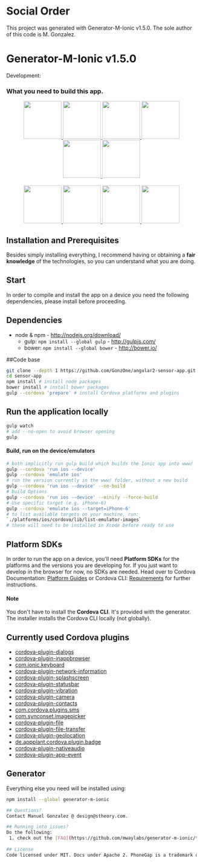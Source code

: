 # Social Order
This project was generated with Generator-M-Ionic v1.5.0.
The sole author of this code is M. Gonzalez.

# Generator-M-Ionic v1.5.0

Development:

### What you need to build this app.

<p align="center">
  <a href="http://yeoman.io/" target="_blank" alt="yeoman" title="yeoman">
    <img height="100" src="https://cloud.githubusercontent.com/assets/1370779/6041228/c1f91cac-ac7a-11e4-9c85-1a5298e29067.png">
  </a>
  <a href="http://gulpjs.com/" target="_blank" alt="gulp" title="gulp">
    <img height="100" src="https://cloud.githubusercontent.com/assets/1370779/9409728/c5332474-481c-11e5-9a6e-74641a0f1782.png">
  </a>
  <a href="http://bower.io/" target="_blank" alt="bower" title="bower">
    <img height="100" src="https://cloud.githubusercontent.com/assets/1370779/6041250/ef9a78b8-ac7a-11e4-9586-7e7e894e201e.png">
  </a>
  <a href="https://angularjs.org/" target="_blank" alt="angular" title="angular">
    <img height="100" src="https://cloud.githubusercontent.com/assets/1370779/6041199/5978cb96-ac7a-11e4-9568-829e2ea4312f.png">
  </a>
  <a href="http://ionicframework.com/" target="_blank" alt="ionic" title="ionic">
    <img height="100" src="https://cloud.githubusercontent.com/assets/1370779/6041296/59c5717a-ac7b-11e4-9d5d-9c5232aace64.png">
  </a>
  <a href="http://cordova.apache.org/" target="_blank" alt="cordova" title="cordova">
    <img height="100" src="https://cloud.githubusercontent.com/assets/1370779/6041269/20ed1196-ac7b-11e4-8707-68fa331f1aeb.png">
  </a>
  <br>
  <br>
  <a href="http://sass-lang.com/" target="_blank" alt="sass" title="sass">
    <img height="100" src="https://cloud.githubusercontent.com/assets/1370779/9410121/c330a3de-481e-11e5-8a69-ca0c56f6cabc.png">
  </a>
  <a href="http://karma-runner.github.io/" target="_blank" alt="karma" title="karma">
    <img height="100" src="https://cloud.githubusercontent.com/assets/1370779/9410216/44fef8fc-481f-11e5-8037-2f7f03678f4c.png">
  </a>
  <a href="http://jasmine.github.io/" target="_blank" alt="jasmine" title="jasmine">
    <img height="100" src="https://cloud.githubusercontent.com/assets/1370779/9410153/ebd46a00-481e-11e5-9864-f00fa8427d17.png">
  </a>
  <a href="https://angular.github.io/protractor/#/" target="_blank" alt="protractor" title="protractor">
    <img height="100" src="https://cloud.githubusercontent.com/assets/1370779/9410114/b99aaa9a-481e-11e5-8655-ebc1e324200d.png">
  </a>
</p>


## Installation and Prerequisites

Besides simply installing everything, I recommend having or obtaining a **fair knowledge** of the technologies, so you can understand what you are doing.

## Start
In order to compile and install the app on a device you need the following dependencies, please install before proceeding.
## Dependencies
- node & npm - http://nodejs.org/download/
  - gulp: `npm install --global gulp` - http://gulpjs.com/
  - bower: `npm install --global bower` - http://bower.io/
  
##Code base
```bash
git clone --depth 1 https://github.com/GonzOne/angular2-sensor-app.git
cd sensor-app
npm install # install node packages
bower install # install bower packages
gulp --cordova 'prepare' # install Cordova platforms and plugins
```

## Run the application locally
```sh
gulp watch
# add --no-open to avoid browser opening
gulp
```

#### Build, run on the device/emulators

```sh
# both implicitly run gulp build which builds the Ionic app into www/
gulp --cordova 'run ios --device'
gulp --cordova 'emulate ios'
# run the version currently in the www/ folder, without a new build
gulp --cordova 'run ios --device' --no-build
# build Options
gulp --cordova 'run ios --device' --minify --force-build
# Use specific target (e.g. iPhone-6)
gulp --cordova 'emulate ios --target=iPhone-6'
# to list available targets on your machine, run:
`./platforms/ios/cordova/lib/list-emulator-images`
# these will need to be installed in Xcode before ready to use
```



## Platform SDKs
In order to run the app on a device, you'll need **Platform SDKs** for the platforms and the versions you are developing for. If you just want to develop in the browser for now, no SDKs are needed. Head over to Cordova Documentation: [Platform Guides](http://cordova.apache.org/docs/en/dev/guide/platforms/index.html) or Cordova CLI: [Requirements](https://github.com/apache/cordova-cli/#requirements) for further instructions.
#### Note
You don't have to install the **Cordova CLI**. It's provided with the generator. The installer installs the Cordova CLI locally (not globally).

## Currently used Cordova plugins
<ul>
<li><a href="http://ngcordova.com/docs/plugins/dialogs/">cordova-plugin-dialogs</a></li>
<li><a href="http://ngcordova.com/docs/plugins/inAppBrowser/">cordova-plugin-inappbrowser</a></li>
<li><a href="http://ngcordova.com/docs/plugins/keyboard/">com.ionic.keyboard</a></li>
<li><a href="http://ngcordova.com/docs/plugins/network/">cordova-plugin-network-information</a></li>
<li><a href="http://ngcordova.com/docs/plugins/splashscreen/">cordova-plugin-splashscreen</a></li>
<li><a href="http://ngcordova.com/docs/plugins/statusbar/">cordova-plugin-statusbar</a></li>
<li><a href="http://ngcordova.com/docs/plugins/vibration/">cordova-plugin-vibration</a></li>
<li><a href="http://ngcordova.com/docs/plugins/camera/">cordova-plugin-camera</a></li>
<li><a href="http://ngcordova.com/docs/plugins/contacts/">cordova-plugin-contacts</a></li>
<li><a href="http://ngcordova.com/docs/plugins/sms/">com.cordova.plugins.sms</a></li>
<li><a href="http://ngcordova.com/docs/plugins/imagePicker/">com.synconset.imagepicker</a></li>
<li><a href="http://ngcordova.com/docs/plugins/file/">cordova-plugin-file</a></li>
<li><a href="http://ngcordova.com/docs/plugins/fileTransfer/">cordova-plugin-file-transfer</a></li>
<li><a href="http://ngcordova.com/docs/plugins/geolocation/">cordova-plugin-geolocation</li></a>
<li><a href="http://ngcordova.com/docs/plugins/badge/">de.appplant.cordova.plugin.badge</a></li>
<li><a href="http://ngcordova.com/docs/plugins/nativeAudio/">cordova-plugin-nativeaudio</a></li>
<li><a href="http://ngcordova.com/docs/plugins/localNotification/">cordova-plugin-app-event</a></li>
</ul>

## Generator
Everything else you need will be installed using:
```sh
npm install --global generator-m-ionic

## Questions?
Contact Manuel Gonzalez @ design@stheory.com.

## Running into issues?
Do the following:
 1. check out the [FAQ](https://github.com/mwaylabs/generator-m-ionic/tree/master/docs/contribute/faq.md) and [issues](https://github.com/mwaylabs/generator-m-ionic/issues) see if there already is a solution or answer to that matter.
 
## License
Code licensed under MIT. Docs under Apache 2. PhoneGap is a trademark of Adobe.
